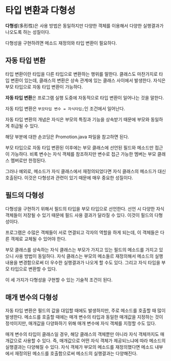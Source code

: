 # 타입 변환과 다형성
**다형성**(多形性)은 사용 방법은 동일하지만 다양한 객체를 이용해서 다양한 실행결과가 나오도록 하는 성질이다.

다형성을 구현하려면 메소드 재정의와 타입 변환이 필요하다.

## 자동 타입 변환
타입 변환이란 타입을 다른 타입으로 변환하는 행위를 말한다. 클래스도 마찬가지로 타입 변환이 있는데, 클래스의 변환은 상속 관계에 있는 클래스 사이에서 발생한다. 자식은 부모 타입으로 자동 타입 변환이 가능하다.

**자동 타입 변환**은 프로그램 실행 도중에 자동적으로 타입 변환이 일어나는 것을 말한다. 

자동 타입 변환은 ``부모타입 변수 = 자식타입;``인 조건에서 일어난다.

자동 타입 변환의 개념은 자식은 부모의 특징과 기능을 상속받기 때문에 부모와 동일하게 취급될 수 있다.

해당 부분에 대한 손코딩은 Promotion.java 파일을 참고하면 된다.

부모 타입으로 자동 타입 변환된 이후에는 부모 클래스에 선언된 필드와 메소드만 접근이 가능하다. 비록 변수는 자식 객체를 참조하지만 변수로 접근 가능한 멤버는 부모 클래스 멤버로만 한정된다.

그러나 예외로, 메소드가 자식 클래스에서 재정의되었다면 자식 클래스의 메소드가 대신 호출된다. 이것은 다형성과 관련이 있기 때문에 매우 중요한 성질이다.

## 필드의 다형성
다형성을 구현하기 위해서 필드의 타입을 부모 타입으로 선언한다. 선언 시 다양한 자식 객체들이 저장될 수 있기 때문에 필드 사용 결과가 달라질 수 있다. 이것이 필드의 다형성이다.

프로그램은 수많은 객체들이 서로 연결되고 각자의 역할을 하게 되는데, 이 객체들은 다른 객체로 교체될 수 있어야 한다.

부모 클래스를 상속하는 자식 클래스는 부모가 가지고 있는 필드의 메소드를 가지고 있으니 사용 방법이 동일하다. 자식 클래스는 부모의 메소들르 재정의해서 메소드의 실행 내용을 변경함으로써 더 우수한 실행결과가 나오게 할 수도 있다. 그리고 자식 타입을 부모 타입으로 변환할 수 있다.

이 세 가지가 다형성을 구현할 수 있는 기술적 조건이 된다.

## 매개 변수의 다형성
자동 타입 변환은 필드의 값을 대입할 때에도 발생하지만, 주로 메소드를 호출할 때 많이 발생한다. 메소드를 호출할 때에는 매개 변수의 타입과 동일한 매개값을 지정하는 것이 정석이지만, 매개값을 다양화하기 위해 매개 변수에 자식 객체를 지정할 수도 있다.

매개 변수의 타입이 클래스일 경우, 해당 클래스의 객체뿐만 아니라 자식 객체까지도 매개값으로 사용할 수 있다. 즉, 매개값으로 어떤 자식 객체가 제공되느냐에 따라 메소드의 실행결과는 다양해질 수 있다. 자식 객체가 부모의 메소드를 재정의했다면 메소드 내부에서 재정의된 메소드를 호출함으로써 메소드의 실행결과는 다양해진다.


